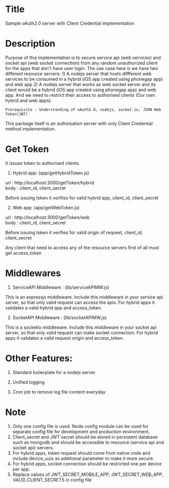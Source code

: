 Title
========================================================================================
Sample oAuth2.0 server with Client Credential implementation

Description
========================================================================================
Purpose of this implementation is to secure service api (web services) and socket api (web socket connection) from any random unauthorized client for the apps that don't have user login. 
The use case here is we have two different resource servers: 1) A nodejs server that hosts diffferent web services to be consumed in a hybrid (iOS app created using phonegap app) and web app 2) A nodejs server that works as web socket server and its client would be a hybrid (iOS app created using phonegap app) and web app. And we need to restrict their access to authorised clients (Our own hybrid and web apps). 

	Prerequisite : Understanding of oAuth2.0, nodejs, socket.io, JSON Web Token(JWT)


This package itself is an authoisation server with only Client Credential method implementation. 

Get Token
========================================================================================
It issues token to authorised clients.

1) Hybrid app: (app/getHybridToken.js)

url : http://localhost:3000/getToken/hybrid                                               
body : client_id, client_secret

Before issuing token it verifies for valid hybrid app, client_id, client_secret

2) Web app: (app/getWebToken.js)

url : http://localhost:3000/getToken/web                                                  
body : client_id, client_secret

Before issuing token it verifies for valid origin of request, client_id, client_secret

Any client that need to access any of the resource servers first of all must get access_token


Middlewares
========================================================================================

1) ServiceAPI Middleware : (lib/serviceAPIMW.js)

This is an expressjs middleware. Include this middleware in your service api server, so that only valid request can access the apis. For hybrid apps it validates a valid hybrid app and access_token.

2) SocketAPI Middleware : (lib/socketAPIMW.js)

This is a socketio middleware. Include this middleware in your socket api server, so that only valid request can make socket connection. For hybrid apps it validates a valid request origin and access_token.


Other Features:
========================================================================================

1) Standard boilerplate for a nodejs server

2) Unified logging 


3) Cron job to remove log file content everyday


Note
=========================================================================================

1) Only one config file is used. Node config module can be used for separate config file for development and production environment.                                                                                                                 
2) Client_secret and JWT secret should be stored in persistent database such as mongodb and should be accessible to resource (service api and socket api) servers.                                                                             
3) For hybrid apps, token request should come from native code and include device_uuis as additional parameter to make it more secure.                                                                                                                      
4) For hybrid apps, socket connection should be restricted one per device per app.                                            
5) Replace values of JWT_SECRET_MOBILE_APP, JWT_SECRET_WEB_APP, VALID_CLIENT_SECRETS in config file
